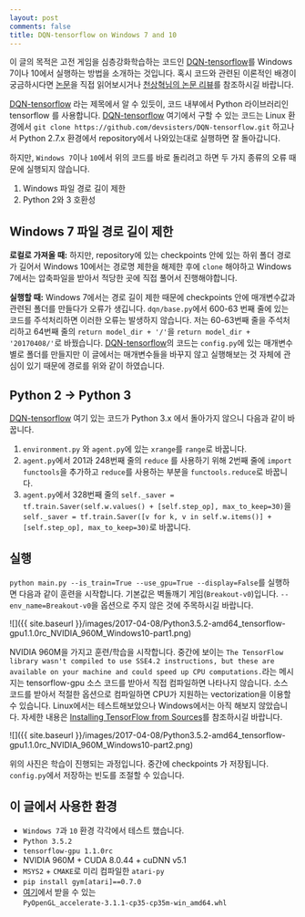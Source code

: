 ```yaml
---
layout: post
comments: false
title: DQN-tensorflow on Windows 7 and 10
---
```



이 글의 목적은 고전 게임을 심층강화학습하는 코드인 [DQN-tensorflow](https://github.com/devsisters/DQN-tensorflow)를 Windows 7이나 10에서 실행하는 방법을 소개하는 것입니다. 혹시 코드와 관련된 이론적인 배경이 궁금하시다면 [논문](http://home.uchicago.edu/~arij/journalclub/papers/2015_Mnih_et_al.pdf)을 직접 읽어보시거나 [천상혁님의 논문 리뷰](http://sanghyukchun.github.io/90/)를 참조하시길 바랍니다.

[DQN-tensorflow](https://github.com/devsisters/DQN-tensorflow) 라는 제목에서 알 수 있듯이, 코드 내부에서 Python 라이브러리인 tensorflow 를 사용합니다. [DQN-tensorflow](https://github.com/devsisters/DQN-tensorflow) 여기에서 구할 수 있는 코드는 Linux 환경에서 `git clone https://github.com/devsisters/DQN-tensorflow.git` 하고나서 Python 2.7.x 환경에서 repository에서 나와있는대로 실행하면 잘 돌아갑니다.

하지만, `Windows 7`이나 `10`에서 위의 코드를 바로 돌리려고 하면 두 가지 종류의 오류 때문에 실행되지 않습니다.

  1.  Windows 파일 경로 길이 제한
  2.  Python 2와 3 호환성

## Windows 7 파일 경로 길이 제한
**로컬로 가져올 때:** 하지만, repository에 있는 checkpoints 안에 있는 하위 폴더 경로가 길어서 Windows 10에서는 경로명 제한을 해제한 후에 `clone` 해야하고 Windows 7에서는 압축파일을 받아서 적당한 곳에 직접 풀어서 진행해야합니다.

**실행할 때:** Windows 7에서는 경로 길이 제한 때문에 checkpoints 안에 매개변수값과 관련된 폴더를 만들다가 오류가 생깁니다. `dqn/base.py`에서 600-63 번째 줄에 있는 코드를 주석처리하면 이러한 오류는 발생하지 않습니다. 저는 60-63번째 줄을 주석처리하고 64번째 줄의 `return model_dir + '/'`을 `return model_dir + '20170408/'`로 바꿨습니다. [DQN-tensorflow](https://github.com/devsisters/DQN-tensorflow)의 코드는 `config.py`에 있는 매개변수별로 폴더를 만들지만 이 글에서는 매개변수들을 바꾸지 않고 실행해보는 것 자체에 관심이 있기 때문에 경로를 위와 같이 하였습니다.


## Python 2 → Python 3
[DQN-tensorflow](https://github.com/devsisters/DQN-tensorflow) 여기 있는 코드가 Python 3.x 에서 돌아가지 않으니 다음과 같이 바꿉니다.

1. `environment.py` 와 `agent.py`에 있는 `xrange`를 `range`로 바꿉니다.
2. `agent.py`에서 201과 248번째 줄의 `reduce` 를 사용하기 위해 2번째 줄에 `import functools`을 추가하고 `reduce`를 사용하는 부분을 `functools.reduce`로 바꿉니다.
3. `agent.py`에서 328번째 줄의 `self._saver = tf.train.Saver(self.w.values() + [self.step_op], max_to_keep=30)`을 `self._saver = tf.train.Saver([v for k, v in self.w.items()] + [self.step_op], max_to_keep=30)`로 바꿉니다.


## 실행
`python main.py --is_train=True --use_gpu=True --display=False`를 실행하면 다음과 같이 훈련을 시작합니다. 기본값은 벽돌깨기 게임(`Breakout-v0`)입니다. `--env_name=Breakout-v0`을 옵션으로 주지 않은 것에 주목하시길 바랍니다.

![]({{ site.baseurl }}/images/2017-04-08/Python3.5.2-amd64_tensorflow-gpu1.1.0rc_NVIDIA_960M_Windows10-part1.png)

NVIDIA 960M을 가지고 훈련/학습을 시작합니다. 중간에 보이는 `The TensorFlow library wasn't compiled to use SSE4.2 instructions, but these are available on your machine and could speed up CPU computations.`라는 메시지는 tensorflow-gpu 소스 코드를 받아서 직접 컴파일하면 나타나지 않습니다. 소스 코드를 받아서 적절한 옵션으로 컴파일하면 CPU가 지원하는 vectorization을 이용할 수 있습니다. Linux에서는 테스트해보았으나 Windows에서는 아직 해보지 않았습니다. 자세한 내용은 [Installing TensorFlow from Sources](https://www.tensorflow.org/install/install_sources)를 참조하시길 바랍니다.

![]({{ site.baseurl }}/images/2017-04-08/Python3.5.2-amd64_tensorflow-gpu1.1.0rc_NVIDIA_960M_Windows10-part2.png)

위의 사진은 학습이 진행되는 과정입니다. 중간에 checkpoints 가 저장됩니다. `config.py`에서 저장하는 빈도를 조절할 수 있습니다.


## 이 글에서 사용한 환경
- `Windows 7`과 `10` 환경 각각에서 테스트 했습니다.
- `Python 3.5.2`
- `tensorflow-gpu 1.1.0rc`
- NVIDIA 960M + CUDA 8.0.44 + cuDNN v5.1
- `MSYS2` + `CMAKE`로 미리 컴파일한 `atari-py`
- `pip install gym[atari]==0.7.0`
- [여기](http://www.lfd.uci.edu/~gohlke/pythonlibs/)에서 받을 수 있는 `PyOpenGL_accelerate‑3.1.1‑cp35‑cp35m‑win_amd64.whl`



